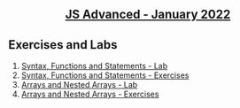 ## <a href= "https://softuni.bg/trainings/3588/js-advanced-january-2022"> <p align="center"> JS Advanced - January 2022 </p></a>





## Exercises and Labs 
1. <a href= "https://github.com/NikolovDaniel/Software-University--SoftUni-/tree/main/JavaScript%20Programming/JS%20-%20Advanced/Syntax%2C%20Functions%20and%20Statements%20-%20Lab"> Syntax, Functions and Statements - Lab </a>
2. <a href= "https://github.com/NikolovDaniel/Software-University--SoftUni-/tree/main/JavaScript%20Programming/JS%20-%20Advanced/Syntax%2C%20Functions%20and%20Statements%20-%20Exercises"> Syntax, Functions and Statements - Exercises </a>
3. <a href="https://github.com/NikolovDaniel/Software-University--SoftUni-/tree/main/JavaScript%20Programming/JS%20-%20Advanced/Arrays%20and%20Nested%20Arrays%20-%20Lab"> Arrays and Nested Arrays - Lab </a>
4. <a href="https://github.com/NikolovDaniel/Software-University--SoftUni-/tree/main/JavaScript%20Programming/JS%20-%20Advanced/Arrays%20and%20Nested%20Arrays%20-%20Exercises"> Arrays and Nested Arrays - Exercises </a>
